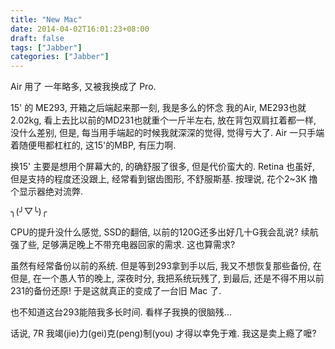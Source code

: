 ```yaml
---
title: "New Mac"
date: 2014-04-02T16:01:23+08:00
draft: false
tags: ["Jabber"]
categories: ["Jabber"]
---
```



Air 用了 一年略多, 又被我换成了 Pro.

15' 的 ME293, 开箱之后端起来那一刻, 我是多么的怀念 我的Air, ME293也就2.02kg, 看上去比以前的MD231也就重个一斤半左右,  放在背包双肩扛着都一样, 没什么差别,  但是, 每当用手端起的时候我就深深的觉得, 觉得亏大了. Air 一只手端着随便甩都杠杠的, 这15'的MBP, 有压力啊.

换15' 主要是想用个屏幕大的, 的确舒服了很多, 但是代价蛮大的.  Retina 也虽好, 但是支持的程度还没跟上, 经常看到锯齿图形, 不舒服斯基.  按理说, 花个2~3K  撸个显示器绝对流弊.

╮(╯▽╰)╭

CPU的提升没什么感觉, SSD的翻倍, 以前的120G还多出好几十G我会乱说?  续航强了些, 足够满足晚上不带充电器回家的需求. 这也算需求?

虽然有经常备份以前的系统. 但是等到293拿到手以后, 我又不想恢复那些备份, 在但是, 在一个愚人节的晚上, 深夜时分, 我把系统玩残了, 到最后, 还是不得不用以前231的备份还原! 于是这就真正的变成了一台旧 Mac 了.

也不知道这台293能陪我多长时间.   看样子我换的很脑残...

话说, 7R 我竭(jie)力(gei)克(peng)制(you) 才得以幸免于难.  我这是卖上瘾了嚒?